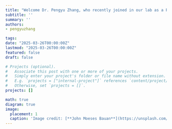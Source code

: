 ```yaml
---
title: "Welcome Dr. Pengyu Zhang, who recently joined in our lab as a Postdoc Fellow."
subtitle: ''
summary: ''
authors:
- pengyuzhang

tags:
date: "2025-03-26T00:00:00Z"
lastmod: "2025-03-26T00:00:00Z"
featured: false
draft: false

# Projects (optional).
#   Associate this post with one or more of your projects.
#   Simply enter your project's folder or file name without extension.
#   E.g. `projects = ["internal-project"]` references `content/project/deep-learning/index.md`.
#   Otherwise, set `projects = []`.
projects: []

math: true
diagram: true
image:
  placement: 1
  caption: 'Image credit: [**John Moeses Bauan**](https://unsplash.com/photos/OGZtQF8iC0g)'
---
```

